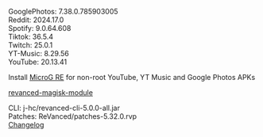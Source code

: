 GooglePhotos: 7.38.0.785903005  
Reddit: 2024.17.0  
Spotify: 9.0.64.608  
Tiktok: 36.5.4  
Twitch: 25.0.1  
YT-Music: 8.29.56  
YouTube: 20.13.41  

Install [MicroG RE](https://github.com/WSTxda/MicroG-RE/releases) for non-root YouTube, YT Music and Google Photos APKs  

[revanced-magisk-module](https://github.com/j-hc/revanced-magisk-module)
  
CLI: j-hc/revanced-cli-5.0.0-all.jar  
Patches: ReVanced/patches-5.32.0.rvp  
[Changelog](https://github.com/ReVanced/revanced-patches/releases/tag/v5.32.0)  
